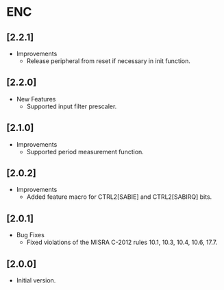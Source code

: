 # ENC

## [2.2.1]

- Improvements
  - Release peripheral from reset if necessary in init function.

## [2.2.0]

- New Features
  - Supported input filter prescaler.

## [2.1.0]

- Improvements
  - Supported period measurement function.

## [2.0.2]

- Improvements
  - Added feature macro for CTRL2[SABIE] and CTRL2[SABIRQ] bits.

## [2.0.1]

- Bug Fixes
  - Fixed violations of the MISRA C-2012 rules 10.1, 10.3, 10.4, 10.6,
    17.7.

## [2.0.0]

- Initial version.
